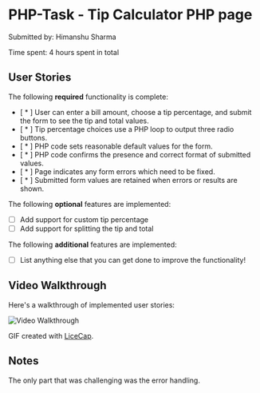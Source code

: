 # PHP-Task - Tip Calculator PHP page

Submitted by: Himanshu Sharma

Time spent: 4 hours spent in total

## User Stories

The following **required** functionality is complete:
* [ * ] User can enter a bill amount, choose a tip percentage, and submit the form to see the tip and total values.
* [ * ] Tip percentage choices use a PHP loop to output three radio buttons.
* [ * ] PHP code sets reasonable default values for the form.
* [ * ] PHP code confirms the presence and correct format of submitted values.
* [ * ] Page indicates any form errors which need to be fixed.
* [ * ] Submitted form values are retained when errors or results are shown.

The following **optional** features are implemented:
* [ ] Add support for custom tip percentage
* [ ] Add support for splitting the tip and total

The following **additional** features are implemented:

* [ ] List anything else that you can get done to improve the functionality!

## Video Walkthrough

Here's a walkthrough of implemented user stories:

<img src='https://github.com/hmnhGeek/php-task/blob/master/calc.gif' title='Video Walkthrough' width='' alt='Video Walkthrough' />

GIF created with [LiceCap](http://www.cockos.com/licecap/).

## Notes

The only part that was challenging was the error handling.

